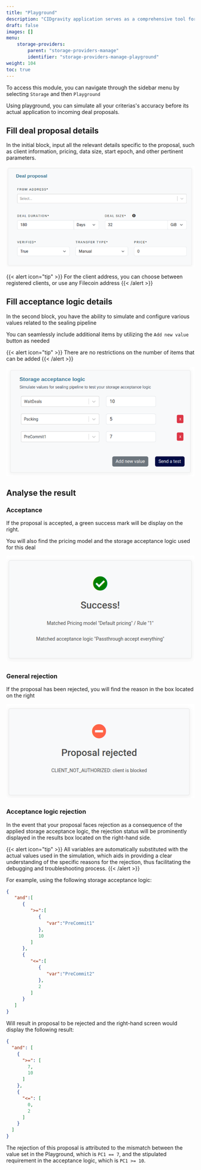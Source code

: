 ```yaml
---
title: "Playground"
description: "CIDgravity application serves as a comprehensive tool for managing and monitoring of : clients, pricing, acceptance criterias, avalability and activity."
draft: false
images: []
menu:
    storage-providers:
        parent: "storage-providers-manage"
        identifier: "storage-providers-manage-playground"
weight: 104
toc: true
---
```


To access this module, you can navigate through the sidebar menu by selecting `Storage` and then `Playground`

Using playground, you can simulate all your criterias's accuracy before its actual application to incoming deal proposals.

## Fill deal proposal details

In the initial block, input all the relevant details specific to the proposal, such as client information, pricing, data size, start epoch, and other pertinent parameters.

![Fill the deal proposal details](fill-proposal-details.png)

{{< alert icon="tip" >}}
For the client address, you can choose between registered clients, or use any Filecoin address
{{< /alert >}}

## Fill acceptance logic details

In the second block, you have the ability to simulate and configure various values related to the sealing pipeline

You can seamlessly include additional items by utilizing the `Add new value` button as needed

{{< alert icon="tip" >}}
There are no restrictions on the number of items that can be added
{{< /alert >}}

![Fill variable to simulate a storage acceptance logic](fill-variables-playground.png)

## Analyse the result

### Acceptance

If the proposal is accepted, a green success mark will be display on the right.

You will also find the pricing model and the storage acceptance logic used for this deal

![Deal proposal has been accepted](success-accepted.png)

### General rejection

If the proposal has been rejected, you will find the reason in the box located on the right

![Deal proposal has been rejected](error-rejected.png)

### Acceptance logic rejection

In the event that your proposal faces rejection as a consequence of the applied storage acceptance logic, the rejection status will be prominently displayed in the results box located on the right-hand side.

{{< alert icon="tip" >}}
All variables are automatically substituted with the actual values used in the simulation, which aids in providing a clear understanding of the specific reasons for the rejection, thus facilitating the debugging and troubleshooting process.
{{< /alert >}}

For example, using the following storage acceptance logic:

```json
{
   "and":[
      {
         ">=":[
            {
               "var":"PreCommit1"
            },
            10
         ]
      },
      {
         "<=":[
            {
               "var":"PreCommit2"
            },
            2
         ]
      }
   ]
}
```

Will result in proposal to be rejected and the right-hand screen would display the following result:

```json
{
  "and": [
    {
      ">=": [
        7,
        10
      ]
    },
    {
      "<=": [
        0,
        2
      ]
    }
  ]
}
```

The rejection of this proposal is attributed to the mismatch between the value set in the Playground, which is `PC1 == 7`, 
and the stipulated requirement in the acceptance logic, which is `PC1 >= 10`.